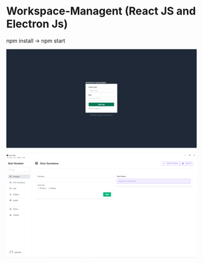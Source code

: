 # Workspace-Managent (React JS and Electron Js)
npm install
-> npm start

![alt text](https://github.com/Aziz2525/Workspace-Managent/blob/main/src/images/Login.PNG?raw=true)

![alt text](https://github.com/Aziz2525/Workspace-Managent/blob/main/src/images/Stok.PNG?raw=true)

